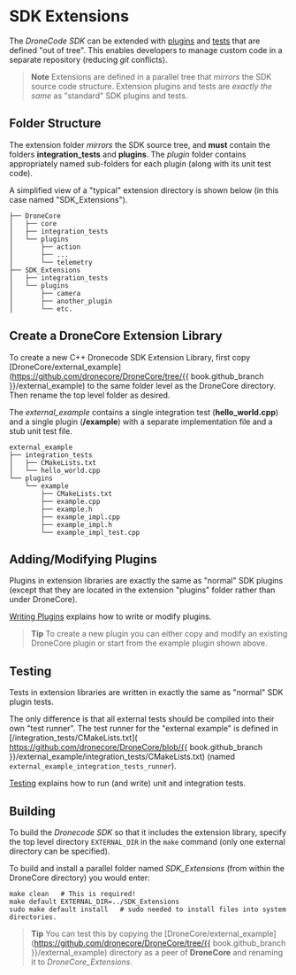 # SDK Extensions

The *DroneCode SDK* can be extended with [plugins](../contributing/plugins.md) and [tests](../contributing/test.md) that are defined "out of tree".
This enables developers to manage custom code in a separate repository (reducing *git* conflicts). 

> **Note** Extensions are defined in a parallel tree that *mirrors* the SDK source code structure. 
> Extension plugins and tests are *exactly the same* as "standard" SDK plugins and tests.

## Folder Structure

The extension folder *mirrors* the SDK source tree, and **must** contain the folders **integration_tests** and **plugins**.
The *plugin* folder contains appropriately named sub-folders for each plugin (along with its unit test code).

A simplified view of a "typical" extension directory is shown below (in this case named "SDK_Extensions"). 

```
├── DroneCore
│   ├── core
│   ├── integration_tests
│   └── plugins
│       ├── action
│       ├── ...
│       └── telemetry
├── SDK_Extensions
│   ├── integration_tests
│   └── plugins
│       ├── camera
│       ├── another_plugin
│       └── etc.
```

## Create a DroneCore Extension Library

To create a new C++ Dronecode SDK Extension Library, first copy [DroneCore/external_example](https://github.com/dronecore/DroneCore/tree/{{ book.github_branch }}/external_example) to the same folder level as the DroneCore directory.
Then rename the top level folder as desired.

The *external_example* contains a single integration test (**hello_world.cpp**) and a single plugin (**/example**) 
with a separate implementation file and a stub unit test file. 
```
external_example
├── integration_tests
│   ├── CMakeLists.txt
│   └── hello_world.cpp
└── plugins
    └── example
        ├── CMakeLists.txt
        ├── example.cpp
        ├── example.h
        ├── example_impl.cpp
        ├── example_impl.h
        └── example_impl_test.cpp
```

## Adding/Modifying Plugins

Plugins in extension libraries are exactly the same as "normal" SDK plugins 
(except that they are located in the extension "plugins" folder rather than under DroneCore). 

[Writing Plugins](../contributing/plugins.md) explains how to write or modify plugins.

> **Tip** To create a new plugin you can either copy and modify an existing DroneCore plugin
> or start from the example plugin shown above.


## Testing

Tests in extension libraries are written in exactly the same as "normal" SDK plugin tests.

The only difference is that all external tests should be compiled into their own "test runner". 
The test runner for the "external example" is defined in 
[/integration_tests/CMakeLists.txt]( https://github.com/dronecore/DroneCore/blob/{{ book.github_branch }}/external_example/integration_tests/CMakeLists.txt) (named `external_example_integration_tests_runner`).

[Testing](../contributing/test.md) explains how to run (and write) unit and integration tests.


## Building 

To build the *Dronecode SDK* so that it includes the extension library, specify the top level directory `EXTERNAL_DIR` in the `make` command 
(only one external directory can be specified). 

To build and install a parallel folder named *SDK_Extensions* (from within the DroneCore directory) you would enter:

```
make clean   # This is required!
make default EXTERNAL_DIR=../SDK_Extensions
sudo make default install   # sudo needed to install files into system directories. 
```

> **Tip** You can test this by copying the [DroneCore/external_example](https://github.com/dronecore/DroneCore/tree/{{ book.github_branch }}/external_example) directory as a peer of **DroneCore** and renaming it to *DroneCore_Extensions*.


<!-- 
## Additional Functionality

### Locking/Unlocking the SDK

Functionality delivered in: https://github.com/dronecore/DroneCore/pull/139
This is somewhat internal.
-->
